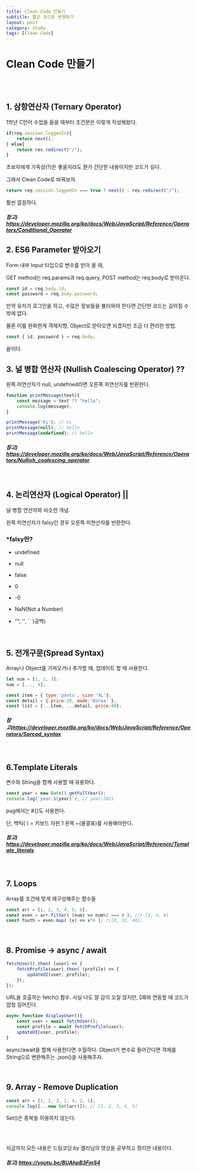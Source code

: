 ```yaml
---
title: Clean Code 만들기
subtitle: 짧은 코드로 변경하기
layout: post
category: study
tags: [Clean Code]
---
```




# Clean Code 만들기

<br><br>

## 1. 삼항연산자 (Ternary Operator)

1학년 C언어 수업을 들을 때부터 조건문은 이렇게 작성해왔다.

```javascript
if(req.session.loggedIn){
	return next();
} else{
	return res.redirect("/");
}
```

초보자에게 가독성(?)은 좋을지라도 뭔가 간단한 내용이지만 코드가 길다. <br>

그래서 Clean Code로 바꿔보자.

```javascript
return req.session.loggedIn === true ? next() : res.redirect("/");
```

훨씬 깔끔하다.   <br>

##### 참고) https://developer.mozilla.org/ko/docs/Web/JavaScript/Reference/Operators/Conditional_Operator   <br>



## 2. ES6 Parameter 받아오기

Form 내부 Input 타입으로 변수를 받아 올 때,   <br>

GET method는 req.params과 req.query, POST method는 req.body로 받아온다.

```javascript
const id = req.body.id;
const password = req.body.password;
```

만약 유저가 로그인을 하고, 수많은 정보들을 불러와야 한다면 간단한 코드는 길어질 수 밖에 없다.   <br>

물론 이를 완화한게 객체지향, Object로 받아오면 되겠지만 조금 더 편리한 방법.  <br>

```javascript
const { id, password } = req.body;
```

끝이다.  <br>



## 3. 널 병합 연산자 (Nullish Coalescing Operator) ??

왼쪽 피연산자가 null, undefined라면 오른쪽 피연산자를 반환한다.

```javascript
function printMessage(text){
	const message = text ?? "hello";
	console.log(message);
}

printMessage('hi'); // hi
printMessage(null); // hello
printMessage(undefined); // hello
```

##### 참고) https://developer.mozilla.org/ko/docs/Web/JavaScript/Reference/Operators/Nullish_coalescing_operator   

<br>



## 4. 논리연산자 (Logical Operator) ||

널 병합 연산자와 비슷한 개념.<br>

왼쪽 피연산자가 falsy인 경우 오른쪽 피현산자를 반환한다.

### *falsy란?

* undefined

* null

* false

* 0

* -0

* NaN(Not a Number)

* "", '', `` (공백)

  <br>

## 5. 전개구문(Spread Syntax)

Array나 Object를 가져오거나 추가할 때, 업데이트 할 때 사용한다.

```javascript
let num = [1, 2, 3];
num = [..., 4];

const item = { type:'pants', size:'XL'};
const detail = { price:20, made:'Korea' };
const list = {...item, ...detail, price:40};
```

##### 참고)https://developer.mozilla.org/ko/docs/Web/JavaScript/Reference/Operators/Spread_syntax  

<br>



## 6.Template Literals

변수와 String을 함께 사용할 때 유용하다.

```javascript
const year = new Date().getFullYear();
console.log(`year:${year}`); // year:2021
```

pug에서는 #{}도 사용한다.  <br>

단, 백틱(`) = 키보드 자판 1 왼쪽 ~(물결표)를 사용해야한다.

##### 참고) https://developer.mozilla.org/ko/docs/Web/JavaScript/Reference/Template_literals

<br>



## 7. Loops 

Array를 조건에 맞게 재구성해주는 함수들

```javascript
const arr = [1, 2, 3, 4, 5, 6];
const even = arr.filter( (num) => num%2 === 0 ); /// [2, 4, 6]
const fouth = even.map( (x) => x*4 ); //[8, 32, 48];
```

<br>



## 8. Promise -> async / await

```javascript
fetchUser().then( (user) => {
	fetchProfile(user).then( (profile) => {
		updateUI(user, profile);
	});
});
```

URL을 호출하는 fetch() 함수. 사실 나도 잘 감이 오질 않지만, DB와 연동할 때 코드가 엄청 길어진다.

```javascript
async function displayUser(){
	const user = await fetchUser();
	const profile = await fetchProfile(user);
	updateUI(user, profile);
}
```

async/await을 함께 사용한다면 수월하다. Object가 변수로 들어간다면 객체를 String으로 변환해주는 .json()을 사용해주자.

<br>



## 9. Array - Remove Duplication

```javascript
const arr = [1, 2, 3, 1, 4, 2, 5];
console.log([...new Set(arr)]); // [1, 2, 3, 4, 5]
```

Set()은 중복을 허용하지 않는다.  

<br><br>



지금까지 모든 내용은 드림코딩 by 엘리님의 영상을 공부하고 정리한 내용이다.

##### 참고) https://youtu.be/BUAhpB3FmS4



